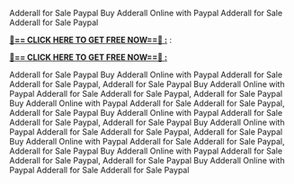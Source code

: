 Adderall for Sale Paypal Buy Adderall Online with Paypal Adderall for Sale Adderall for Sale Paypal

**[🔴== CLICK HERE TO GET FREE NOW==🔴 :](https://oercommons.s3.amazonaws.com/media/courseware/relatedresource/file/all-zit.html)**
:

**[🔴== CLICK HERE TO GET FREE NOW==🔴 :](https://oercommons.s3.amazonaws.com/media/courseware/relatedresource/file/gift-zit.html)**

Adderall for Sale Paypal Buy Adderall Online with Paypal Adderall for Sale Adderall for Sale Paypal, Adderall for Sale Paypal Buy Adderall Online with Paypal Adderall for Sale Adderall for Sale Paypal, Adderall for Sale Paypal Buy Adderall Online with Paypal Adderall for Sale Adderall for Sale Paypal, Adderall for Sale Paypal Buy Adderall Online with Paypal Adderall for Sale Adderall for Sale Paypal, Adderall for Sale Paypal Buy Adderall Online with Paypal Adderall for Sale Adderall for Sale Paypal, Adderall for Sale Paypal Buy Adderall Online with Paypal Adderall for Sale Adderall for Sale Paypal, Adderall for Sale Paypal Buy Adderall Online with Paypal Adderall for Sale Adderall for Sale Paypal, Adderall for Sale Paypal Buy Adderall Online with Paypal Adderall for Sale Adderall for Sale Paypal
